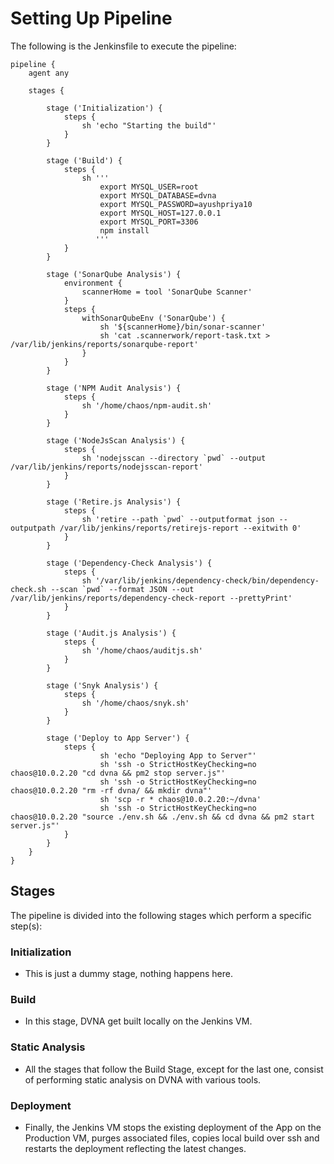 # Setting Up Pipeline

The following is the Jenkinsfile to execute the pipeline:

```jenkins
pipeline {
    agent any

    stages {

        stage ('Initialization') {
            steps {
                sh 'echo "Starting the build"'
            }
        }

        stage ('Build') {
            steps {
                sh '''
                    export MYSQL_USER=root
                    export MYSQL_DATABASE=dvna
                    export MYSQL_PASSWORD=ayushpriya10
                    export MYSQL_HOST=127.0.0.1
                    export MYSQL_PORT=3306
                    npm install
                   '''
            }
        }

        stage ('SonarQube Analysis') {
            environment {
                scannerHome = tool 'SonarQube Scanner'
            }
            steps {
                withSonarQubeEnv ('SonarQube') {
                    sh '${scannerHome}/bin/sonar-scanner'
                    sh 'cat .scannerwork/report-task.txt > /var/lib/jenkins/reports/sonarqube-report'
                }
            }
        }

        stage ('NPM Audit Analysis') {
            steps {
                sh '/home/chaos/npm-audit.sh'
            }
        }

        stage ('NodeJsScan Analysis') {
            steps {
                sh 'nodejsscan --directory `pwd` --output /var/lib/jenkins/reports/nodejsscan-report'
            }
        }

        stage ('Retire.js Analysis') {
            steps {
                sh 'retire --path `pwd` --outputformat json --outputpath /var/lib/jenkins/reports/retirejs-report --exitwith 0'
            }
        }

        stage ('Dependency-Check Analysis') {
            steps {
                sh '/var/lib/jenkins/dependency-check/bin/dependency-check.sh --scan `pwd` --format JSON --out /var/lib/jenkins/reports/dependency-check-report --prettyPrint'
            }
        }

        stage ('Audit.js Analysis') {
            steps {
                sh '/home/chaos/auditjs.sh'
            }
        }

        stage ('Snyk Analysis') {
            steps {
                sh '/home/chaos/snyk.sh'
            }
        }

        stage ('Deploy to App Server') {
            steps {
                    sh 'echo "Deploying App to Server"'
                    sh 'ssh -o StrictHostKeyChecking=no chaos@10.0.2.20 "cd dvna && pm2 stop server.js"'
                    sh 'ssh -o StrictHostKeyChecking=no chaos@10.0.2.20 "rm -rf dvna/ && mkdir dvna"'
                    sh 'scp -r * chaos@10.0.2.20:~/dvna'
                    sh 'ssh -o StrictHostKeyChecking=no chaos@10.0.2.20 "source ./env.sh && ./env.sh && cd dvna && pm2 start server.js"'
            }
        }
    }
}

```

## Stages

The pipeline is divided into the following stages which perform a specific step(s):

### Initialization

* This is just a dummy stage, nothing happens here.

### Build

* In this stage, DVNA get built locally on the Jenkins VM.

### Static Analysis

* All the stages that follow the Build Stage, except for the last one, consist of performing static analysis on DVNA with various tools.

### Deployment

* Finally, the Jenkins VM stops the existing deployment of the App on the Production VM, purges associated files, copies local build over ssh and restarts the deployment reflecting the latest changes.
